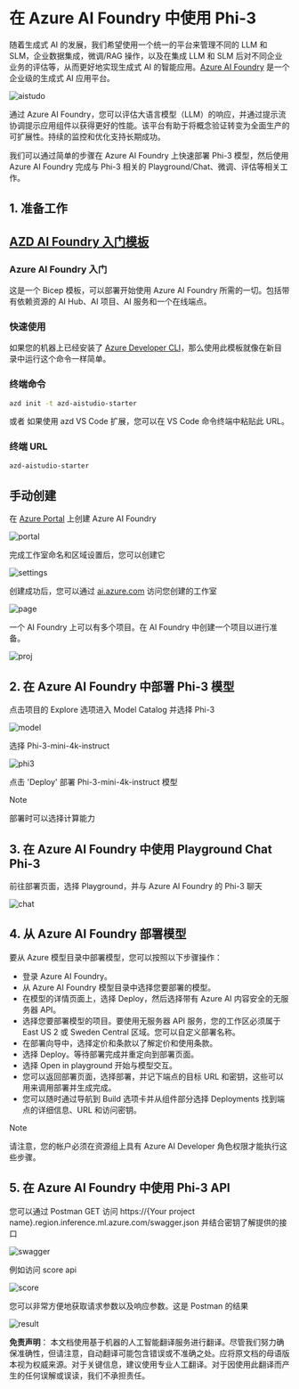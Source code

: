 # **在 Azure AI Foundry 中使用 Phi-3**

随着生成式 AI 的发展，我们希望使用一个统一的平台来管理不同的 LLM 和 SLM，企业数据集成，微调/RAG 操作，以及在集成 LLM 和 SLM 后对不同企业业务的评估等，从而更好地实现生成式 AI 的智能应用。[Azure AI Foundry](https://ai.azure.com) 是一个企业级的生成式 AI 应用平台。

![aistudo](../../../../translated_images/ai-studio-home.e25e21a22af0a57c0cb02815f4c7554c8816afe8bc3c3008ac74e2eedd9fbaa9.zh.png)

通过 Azure AI Foundry，您可以评估大语言模型（LLM）的响应，并通过提示流协调提示应用组件以获得更好的性能。该平台有助于将概念验证转变为全面生产的可扩展性。持续的监控和优化支持长期成功。

我们可以通过简单的步骤在 Azure AI Foundry 上快速部署 Phi-3 模型，然后使用 Azure AI Foundry 完成与 Phi-3 相关的 Playground/Chat、微调、评估等相关工作。

## **1. 准备工作**

## [AZD AI Foundry 入门模板](https://azure.github.io/awesome-azd/?name=AI+Studio)

### Azure AI Foundry 入门

这是一个 Bicep 模板，可以部署开始使用 Azure AI Foundry 所需的一切。包括带有依赖资源的 AI Hub、AI 项目、AI 服务和一个在线端点。

### 快速使用

如果您的机器上已经安装了 [Azure Developer CLI](https://learn.microsoft.com/azure/developer/azure-developer-cli/overview?WT.mc_id=aiml-138114-kinfeylo)，那么使用此模板就像在新目录中运行这个命令一样简单。

### 终端命令

```bash
azd init -t azd-aistudio-starter
```

或者
如果使用 azd VS Code 扩展，您可以在 VS Code 命令终端中粘贴此 URL。

### 终端 URL

```bash
azd-aistudio-starter
```

## 手动创建

在 [Azure Portal](https://portal.azure.com?WT.mc_id=aiml-138114-kinfeylo) 上创建 Azure AI Foundry

![portal](../../../../translated_images/ai-studio-portal.8ae13fc10a0fe53104d7fe8d1c8c59b53f5ff7f4d74e52d81bcd63b5de6baf13.zh.png)

完成工作室命名和区域设置后，您可以创建它

![settings](../../../../translated_images/ai-studio-settings.ac28832948da45fd844232ae8e743f3e657a4b88e8a02ce80ae6bfad8ba4733a.zh.png)

创建成功后，您可以通过 [ai.azure.com](https://ai.azure.com/) 访问您创建的工作室

![page](../../../../translated_images/ai-studio-page.9bfba68b0b3662a5323008dab8d9b24d4fc580be93777203bb64ad78283df469.zh.png)

一个 AI Foundry 上可以有多个项目。在 AI Foundry 中创建一个项目以进行准备。

![proj](../../../../translated_images/ai-studio-proj.62b5b49ee77bd4e382a82c1c28c247c1204c11ea212a4d95b39e467c6a24998f.zh.png)

## **2. 在 Azure AI Foundry 中部署 Phi-3 模型**

点击项目的 Explore 选项进入 Model Catalog 并选择 Phi-3

![model](../../../../translated_images/ai-studio-model.d90f85e0b4ce4bbdde6e460304f2e6676502e86ec0aae8f39dd56b7f0538afb9.zh.png)

选择 Phi-3-mini-4k-instruct

![phi3](../../../../translated_images/ai-studio-phi3.9320ffe396abdbf9d1026637016462406090df88e0883e411b1984be34ed5710.zh.png)

点击 'Deploy' 部署 Phi-3-mini-4k-instruct 模型

> [!NOTE]
>
> 部署时可以选择计算能力

## **3. 在 Azure AI Foundry 中使用 Playground Chat Phi-3**

前往部署页面，选择 Playground，并与 Azure AI Foundry 的 Phi-3 聊天

![chat](../../../../translated_images/ai-studio-chat.ba2c631ac2279f2deb4e87998895b0688e33d2f79475da6a3851e3fb3a0495c5.zh.png)

## **4. 从 Azure AI Foundry 部署模型**

要从 Azure 模型目录中部署模型，您可以按照以下步骤操作：

- 登录 Azure AI Foundry。
- 从 Azure AI Foundry 模型目录中选择您要部署的模型。
- 在模型的详情页面上，选择 Deploy，然后选择带有 Azure AI 内容安全的无服务器 API。
- 选择您要部署模型的项目。要使用无服务器 API 服务，您的工作区必须属于 East US 2 或 Sweden Central 区域。您可以自定义部署名称。
- 在部署向导中，选择定价和条款以了解定价和使用条款。
- 选择 Deploy。等待部署完成并重定向到部署页面。
- 选择 Open in playground 开始与模型交互。
- 您可以返回部署页面，选择部署，并记下端点的目标 URL 和密钥，这些可以用来调用部署并生成完成。
- 您可以随时通过导航到 Build 选项卡并从组件部分选择 Deployments 找到端点的详细信息、URL 和访问密钥。

> [!NOTE]
> 请注意，您的帐户必须在资源组上具有 Azure AI Developer 角色权限才能执行这些步骤。

## **5. 在 Azure AI Foundry 中使用 Phi-3 API**

您可以通过 Postman GET 访问 https://{Your project name}.region.inference.ml.azure.com/swagger.json 并结合密钥了解提供的接口

![swagger](../../../../translated_images/ai-studio-swagger.ae9e8fff8aba78ec18dc94b0ef251f0efe4ba90e77618ff0df13e1636e196abf.zh.png)

例如访问 score api 

![score](../../../../translated_images/ai-studio-score.0d5c8ce86241111633e946acf3413d3073957beb81cd37382cfd084ae310678f.zh.png)

您可以非常方便地获取请求参数以及响应参数。这是 Postman 的结果

![result](../../../../translated_images/ai-studio-result.8563455b3a437110aa1d99bfc21cd8c624510b100f20b8907653cba5eef36226.zh.png)

**免责声明**：
本文档使用基于机器的人工智能翻译服务进行翻译。尽管我们努力确保准确性，但请注意，自动翻译可能包含错误或不准确之处。应将原文档的母语版本视为权威来源。对于关键信息，建议使用专业人工翻译。对于因使用此翻译而产生的任何误解或误读，我们不承担责任。